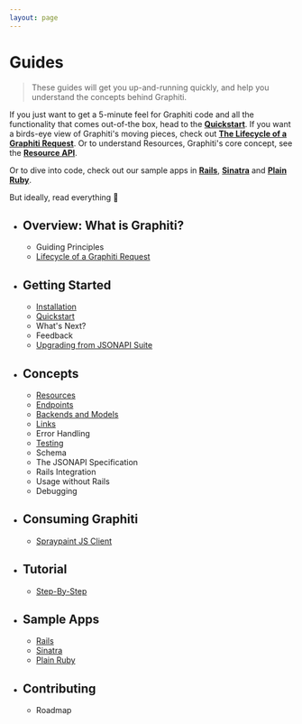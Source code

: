 ```yaml
---
layout: page
---
```


Guides
==========

> These guides will get you up-and-running quickly, and help you
understand the concepts behind Graphiti.

If you just want to get a 5-minute feel for Graphiti code and all the
functionality that comes out-of-the box, head to the
[**Quickstart**]({{site.github.url}}/quickstart). If you want a birds-eye view of Graphiti's
moving pieces, check out [**The Lifecycle of a Graphiti
Request**]({{site.github.url}}/guides/overview#lifecycle-of-a-graphiti-request). Or to understand Resources,
Graphiti's core concept, see the [**Resource
API**]({{site.github.url}}/guides/concepts/resources).

Or to dive into code, check out our sample apps in [**Rails**](https://github.com/graphiti-api/employee_directory), [**Sinatra**](https://github.com/graphiti-api/sinatra_example) and [**Plain Ruby**](https://github.com/graphiti-api/plain_ruby_example).

But ideally, read everything 🙂

  * ## Overview: What is Graphiti?
    * Guiding Principles
    * [Lifecycle of a Graphiti Request]({{site.github.url}}/guides/overview#lifecycle-of-a-graphiti-request)
  * ## Getting Started
    * [Installation]({{site.github.url}}/guides/getting-started/installation)
    * [Quickstart]({{site.github.url}}/quickstart)
    * What's Next?
    * Feedback
    * [Upgrading from JSONAPI Suite]({{site.github.url}}/guides/upgrading)
  * ## Concepts
    * [Resources]({{site.github.url}}/guides/concepts/resources)
    * [Endpoints]({{site.github.url}}/guides/concepts/endpoints)
    * [Backends and Models]({{site.github.url}}/guides/concepts/backends-and-models)
    * [Links]({{site.github.url}}/guides/concepts/links)
    * Error Handling
    * [Testing]({{site.github.url}}/guides/concepts/testing)
    * Schema
    * The JSONAPI Specification
    * Rails Integration
    * Usage without Rails
    * Debugging
  * ## Consuming Graphiti
    * [Spraypaint JS Client]({{site.github.url}}/js)
  * ## Tutorial
    * [Step-By-Step]({{site.github.url}}/tutorial)
  * ## Sample Apps
    * [Rails](https://github.com/graphiti-api/employee_directory)
    * [Sinatra](https://github.com/graphiti-api/sinatra_example)
    * [Plain Ruby](https://github.com/graphiti-api/plain_ruby_example)
  * ## Contributing
    * Roadmap

 <br />
 <br />
